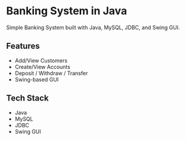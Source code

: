# Banking System in Java

Simple Banking System built with Java, MySQL, JDBC, and Swing GUI.

## Features
- Add/View Customers
- Create/View Accounts
- Deposit / Withdraw / Transfer
- Swing-based GUI

## Tech Stack
- Java
- MySQL
- JDBC
- Swing GUI

